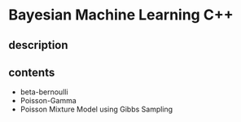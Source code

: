# Bayesian Machine Learning C++

## description

## contents
* beta-bernoulli
* Poisson-Gamma
* Poisson Mixture Model using Gibbs Sampling

